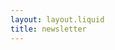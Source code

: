 ```yaml
---
layout: layout.liquid
title: newsletter
---
```


<script
async
data-uid="088aa4d94c"
src="https://deft-artisan-1772.ck.page/088aa4d94c/index.js"
></script>
